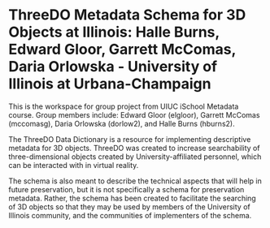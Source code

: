 # ThreeDO Metadata Schema for 3D Objects at Illinois: Halle Burns, Edward Gloor, Garrett McComas, Daria Orlowska - University of Illinois at Urbana-Champaign

This is the workspace for group project from UIUC iSchool Metadata course. Group members include: Edward Gloor (elgloor), Garrett McComas (mccomasg), Daria Orlowska (dorlow2), and Halle Burns (hburns2).

The ThreeDO Data Dictionary is a resource for implementing descriptive metadata for 3D objects. ThreeDO was created to increase searchability of three-dimensional objects created by University-affiliated personnel, which can be interacted with in virtual reality.

The schema is also meant to describe the technical aspects that will help in future preservation, but it is not specifically a schema for preservation metadata. Rather, the schema has been created to facilitate the searching of 3D objects so that they may be used by members of the University of Illinois community, and the communities of implementers of the schema.
